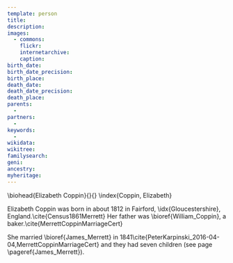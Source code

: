 ```yaml
---
template: person
title:
description:
images:
  - commons: 
    flickr: 
    internetarchive: 
    caption: 
birth_date: 
birth_date_precision: 
birth_place: 
death_date: 
death_date_precision: 
death_place: 
parents:
  - 
partners:
  - 
keywords:
  - 
wikidata: 
wikitree: 
familysearch: 
geni: 
ancestry: 
myheritage: 
---
```

\biohead{Elizabeth Coppin}{}{}
\index{Coppin, Elizabeth}

Elizabeth Coppin was born in about 1812 in Fairford, \idx{Gloucestershire}, England.\cite{Census1861Merrett}
Her father was \bioref{William_Coppin}, a baker.\cite{MerrettCoppinMarriageCert}

She married \bioref{James_Merrett} in 1841\cite{PeterKarpinski_2016-04-04,MerrettCoppinMarriageCert} and they had seven children (see page \pageref{James_Merrett}).
